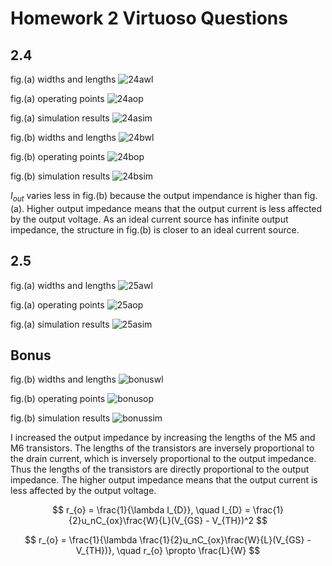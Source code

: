 # Homework 2 Virtuoso Questions

## 2.4

fig.(a) widths and lengths
![24awl](24awl.png)

fig.(a) operating points
![24aop](24aop.png)

fig.(a) simulation results
![24asim](24asim.png)

fig.(b) widths and lengths
![24bwl](24bwl.png)

fig.(b) operating points
![24bop](24bop.png)

fig.(b) simulation results
![24bsim](24bsim.png)

$I_{out}$ varies less in fig.(b) because the output impendance is higher than fig.(a). Higher output impedance means that the output current is less affected by the output voltage. As an ideal current source has infinite output impedance, the structure in fig.(b) is closer to an ideal current source.

## 2.5

fig.(a) widths and lengths
![25awl](25awl.png)

fig.(a) operating points
![25aop](25aop.png)

fig.(a) simulation results
![25asim](25asim.png)

## Bonus

fig.(b) widths and lengths
![bonuswl](bonuswl.png)

fig.(b) operating points
![bonusop](bonusop.png)

fig.(b) simulation results
![bonussim](bonussim.png)

I increased the output impedance by increasing the lengths of the M5 and M6 transistors. The lengths of the transistors are inversely proportional to the drain current, which is inversely proportional to the output impedance. Thus the lengths of the transistors are directly proportional to the output impedance. The higher output impedance means that the output current is less affected by the output voltage.

$$
r_{o} = \frac{1}{\lambda I_{D}}, \quad I_{D} = \frac{1}{2}u_nC_{ox}\frac{W}{L}(V_{GS} - V_{TH})^2
$$

$$
r_{o} = \frac{1}{\lambda \frac{1}{2}u_nC_{ox}\frac{W}{L}(V_{GS} - V_{TH})}, \quad r_{o} \propto \frac{L}{W}
$$
